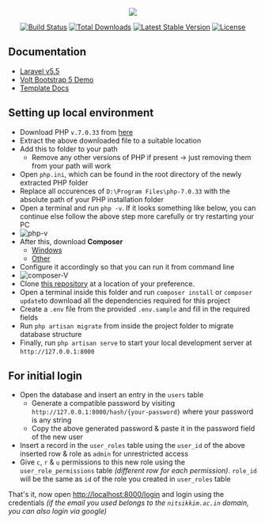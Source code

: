 <p align="center"><img src="https://laravel.com/assets/img/components/logo-laravel.svg"></p>

<p align="center">
<a href="https://travis-ci.org/laravel/framework"><img src="https://travis-ci.org/laravel/framework.svg" alt="Build Status"></a>
<a href="https://packagist.org/packages/laravel/framework"><img src="https://poser.pugx.org/laravel/framework/d/total.svg" alt="Total Downloads"></a>
<a href="https://packagist.org/packages/laravel/framework"><img src="https://poser.pugx.org/laravel/framework/v/stable.svg" alt="Latest Stable Version"></a>
<a href="https://packagist.org/packages/laravel/framework"><img src="https://poser.pugx.org/laravel/framework/license.svg" alt="License"></a>
</p>

## Documentation
- [Laravel v5.5](https://laravel.com/docs/5.5)
- [Volt Bootstrap 5 Demo](https://demo.themesberg.com/volt/pages/dashboard/dashboard.html)
- [Template Docs](https://themesberg.com/docs/volt-bootstrap-5-dashboard/getting-started/quick-start/)

## Setting up local environment

- Download PHP `v.7.0.33` from [here](https://drive.google.com/file/d/1lJrBvpO-SGr1FLaiV9sFtrK3dhgpj2hr/view?usp=sharing)
- Extract the above downloaded file to a suitable location
- Add this to folder to your path
  - Remove any other versions of PHP if present -> just removing them from your path will work
- Open `php.ini`, which can be found in the root directory of the newly extracted PHP folder
- Replace all occurences of `D:\Program Files\php-7.0.33` with the absolute path of your PHP installation folder
- Open a terminal and run `php -v`. If it looks something like below, you can continue else follow the above step more carefully or try restarting your PC
- ![php-v](https://user-images.githubusercontent.com/43738236/128649946-22e2197a-0d82-4100-ab5d-ae1d4086858c.png)
- After this, download **Composer**
  - [Windows](https://getcomposer.org/Composer-Setup.exe)
  - [Other](https://getcomposer.org/download/)
- Configure it accordingly so that you can run it from command line
- ![composer-V](https://user-images.githubusercontent.com/43738236/128650164-f0b1e119-d639-45c0-8a61-484f0e1270d6.png)
- Clone [this repository](https://github.com/wdc-nitsikkim/admin-laravel.git) at a location of your preference.
- Open a terminal inside this folder and run `composer install` or `composer update`to download all the dependencies required for this project
- Create a `.env` file from the provided `.env.sample` and fill in the required fields
- Run `php artisan migrate` from inside the project folder to migrate database structure
- Finally, run `php artisan serve` to start your local development server at `http://127.0.0.1:8000`

## For initial login
- Open the database and insert an entry in the `users` table
  - Generate a compatible password by visiting `http://127.0.0.1:8000/hash/{your-password}` where your password is any string
  - Copy the above generated password & paste it in the password field of the new user
- Insert a record in the `user_roles` table using the `user_id` of the above inserted row & role as `admin` for unrestricted access
- Give `c`, `r` & `u` permissions to this new role using the `user_role_permissions` table _(different row for each permission)_.
`role_id` will be the same as `id` of the role you created in `user_roles` table

That's it, now open <http://localhost:8000/login> and login using the credentials _(if the email you used belongs to the `nitsikkim.ac.in`
domain, you can also login via google)_
